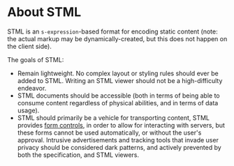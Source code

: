 # About STML
STML is an `s-expression`-based format for encoding static content (note: the
actual markup may be dynamically-created, but this does not happen on the
client side).

The goals of STML:

* Remain lightweight. No complex layout or styling rules should ever be added
to STML. Writing an STML viewer should not be a high-difficulty endeavor.
* STML documents should be accessible (both in terms of being able to consume
content regardless of physical abilities, and in terms of data usage).
* STML should primarily be a vehicle for transporting content, STML provides
[form controls](#form-controls), in order to allow for interacting with servers,
but these forms cannot be used automatically, or without the user's approval.
Intrusive advertisements and tracking tools that invade user privacy should be
considered dark patterns, and actively prevented by both the specification, and
STML viewers.